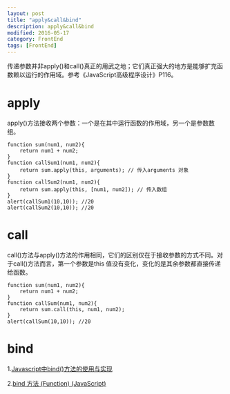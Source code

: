 ```yaml
---
layout: post
title: "apply&call&bind"
description: apply&call&bind
modified: 2016-05-17
category: FrontEnd
tags: [FrontEnd]
---
```


传递参数并非apply()和call()真正的用武之地；它们真正强大的地方是能够扩充函数赖以运行的作用域。参考《JavaScript高级程序设计》P116。

# apply

apply()方法接收两个参数：一个是在其中运行函数的作用域，另一个是参数数组。

	function sum(num1, num2){
		return num1 + num2;
	}
	function callSum1(num1, num2){
		return sum.apply(this, arguments); // 传入arguments 对象
	}
	function callSum2(num1, num2){
		return sum.apply(this, [num1, num2]); // 传入数组
	}
	alert(callSum1(10,10)); //20
	alert(callSum2(10,10)); //20

# call

call()方法与apply()方法的作用相同，它们的区别仅在于接收参数的方式不同。对于call()方法而言，第一个参数是this 值没有变化，变化的是其余参数都直接传递给函数。

	function sum(num1, num2){
		return num1 + num2;
	}
	function callSum(num1, num2){
		return sum.call(this, num1, num2);
	}
	alert(callSum(10,10)); //20

# bind

1.[Javascript中bind()方法的使用与实现](https://segmentfault.com/a/1190000002662251)

2.[bind 方法 (Function) (JavaScript)](https://msdn.microsoft.com/zh-cn/library/ff841995)



